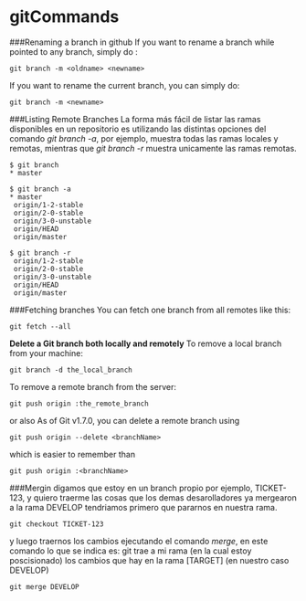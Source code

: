 # gitCommands

###Renaming a branch in github
If you want to rename a branch while pointed to any branch, simply do :
```
git branch -m <oldname> <newname>
```
If you want to rename the current branch, you can simply do:
```
git branch -m <newname>
```
###Listing Remote Branches
La forma más fácil de listar las ramas disponibles en un repositorio es utilizando las distintas opciones del comando
 _git branch -a_, por ejemplo, muestra todas las ramas locales y remotas, mientras que _git branch -r_ muestra unicamente las ramas remotas.
 ```
$ git branch
* master

$ git branch -a
* master
  origin/1-2-stable
  origin/2-0-stable
  origin/3-0-unstable
  origin/HEAD
  origin/master

$ git branch -r
  origin/1-2-stable
  origin/2-0-stable
  origin/3-0-unstable
  origin/HEAD
  origin/master
```

###Fetching branches
You can fetch one branch from all remotes like this:
```
git fetch --all
```
**Delete a Git branch both locally and remotely**
To remove a local branch from your machine:
```
git branch -d the_local_branch
```
To remove a remote branch from the server:
```
git push origin :the_remote_branch
```

or also As of Git v1.7.0, you can delete a remote branch using
```
git push origin --delete <branchName>
```
which is easier to remember than
```
git push origin :<branchName>
```
###Mergin
digamos que estoy en un branch propio por ejemplo, TICKET-123, y quiero traerme las cosas que los demas desarolladores ya mergearon a la rama DEVELOP tendriamos primero que pararnos en nuestra rama.
```
git checkout TICKET-123
```
y luego traernos los cambios ejecutando el comando _merge_, en este comando lo que se indica es:
git trae a mi rama (en la cual estoy poscisionado) los cambios que hay en la rama [TARGET] (en nuestro caso DEVELOP)
```
git merge DEVELOP
```
